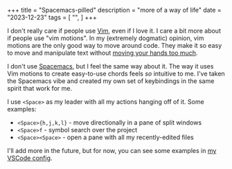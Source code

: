 +++
title = "Spacemacs-pilled"
description = "more of a way of life"
date = "2023-12-23"
tags = [
    "",
]
+++

I don't really care if people use [Vim](https://neovim.io/), even if I love it. I care a bit more about if people use "vim motions". In my (extremely dogmatic) opinion, vim motions are the only good way to move around code. They make it so easy to move and manipulate text without [moving your hands too much](https://my.clevelandclinic.org/health/diseases/17424-repetitive-strain-injury).

I don't use [Spacemacs](https://www.spacemacs.org/), but I feel the same way about it. The way it uses Vim motions to create easy-to-use chords feels _so_ intuitive to me. I've taken the Spacemacs vibe and created my own set of keybindings in the same spirit that work for me.

I use `<Space>` as my leader with all my actions hanging off of it. Some examples:

- `<Space>{h,j,k,l}` - move directionally in a pane of split windows
- `<Space>f` - symbol search over the project
- `<Space><Space>` - open a pane with all my recently-edited files

I'll add more in the future, but for now, you can see some examples in [my VSCode config](https://github.com/pawalt/setup/blob/afb377090092f943c71a3f386f4c199b7525185f/homes/common.nix#L181).